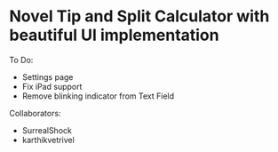 # Novel Tip and Split Calculator with beautiful UI implementation

To Do:
- Settings page
- Fix iPad support
- Remove blinking indicator from Text Field

Collaborators:
  - SurrealShock
  - karthikvetrivel
